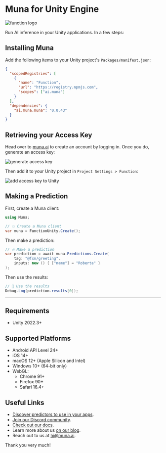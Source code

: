 # Muna for Unity Engine

![function logo](https://raw.githubusercontent.com/muna-ai/.github/main/logo_wide.png)

Run AI inference in your Unity applications. In a few steps:

## Installing Muna
Add the following items to your Unity project's `Packages/manifest.json`:
```json
{
  "scopedRegistries": [
    {
      "name": "Function",
      "url": "https://registry.npmjs.com",
      "scopes": ["ai.muna"]
    }
  ],
  "dependencies": {
    "ai.muna.muna": "0.0.43"
  }
}
```

## Retrieving your Access Key
Head over to [muna.ai](https://muna.ai) to create an account by logging in. Once you do, generate an access key:

![generate access key](https://raw.githubusercontent.com/muna-ai/.github/main/access_key.gif)

Then add it to your Unity project in `Project Settings > Function`:

![add access key to Unity](https://raw.githubusercontent.com/muna-ai/muna-unity/main/settings.gif)

## Making a Prediction
First, create a Muna client:
```csharp
using Muna;

// 💥 Create a Muna client
var muna = FunctionUnity.Create();
```

Then make a prediction:
```csharp
// 🔥 Make a prediction
var prediction = await muna.Predictions.Create(
    tag: "@fxn/greeting",
    inputs: new () { ["name"] = "Roberta" }
);
```

Then use the results:
```csharp
// 🚀 Use the results
Debug.Log(prediction.results[0]);
```

___

## Requirements
- Unity 2022.3+

## Supported Platforms
- Android API Level 24+
- iOS 14+
- macOS 12+ (Apple Silicon and Intel)
- Windows 10+ (64-bit only)
- WebGL:
  - Chrome 91+
  - Firefox 90+
  - Safari 16.4+

## Useful Links
- [Discover predictors to use in your apps](https://muna.ai/explore).
- [Join our Discord community](https://muna.ai/community).
- [Check out our docs](https://docs.muna.ai).
- Learn more about us [on our blog](https://blog.muna.ai).
- Reach out to us at [hi@muna.ai](mailto:hi@muna.ai).

Thank you very much!